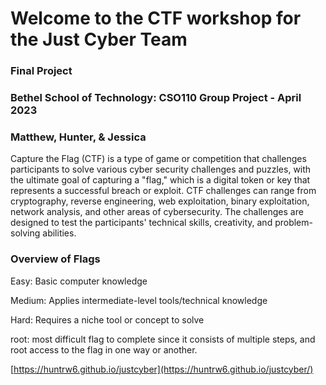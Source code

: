 
# Welcome to the CTF workshop for the Just Cyber Team

### Final Project

### Bethel School of Technology: CSO110 Group Project - April 2023
### Matthew, Hunter, & Jessica

Capture the Flag (CTF) is a type of game or competition that challenges participants to solve various cyber security challenges and puzzles, with the ultimate goal of capturing a "flag," which is a digital token or key that represents a successful breach or exploit.
CTF challenges can range from cryptography, reverse engineering, web exploitation, binary exploitation, network analysis, and other areas of cybersecurity. The challenges are designed to test the participants' technical skills, creativity, and problem-solving abilities.

### Overview of Flags
Easy: Basic computer knowledge

Medium: Applies intermediate-level tools/technical knowledge

Hard: Requires a niche tool or concept to solve

root: most difficult flag to complete since it consists of multiple steps, and root access to the flag in one way or another. 


[https://huntrw6.github.io/justcyber](https://huntrw6.github.io/justcyber/)
